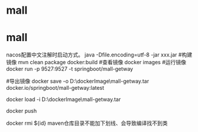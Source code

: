 # mall
# mall
nacos配置中文注解时启动方式。
java -Dfile.encoding=utf-8 -jar xxx.jar
#构建镜像
mvn clean package docker:build
#查看镜像
docker images
#运行镜像
docker run -p 9527:9527 -t springboot/mall-getway

#导出镜像
docker save  -o   D:\dockerImage\mall-getway.tar    docker.io/springboot/mall-getway:latest

docker load -i D:\dockerImage\mall-getway.tar

docker push 

docker rmi ${id}
maven仓库目录不能加下划线、会导致编译找不到类
